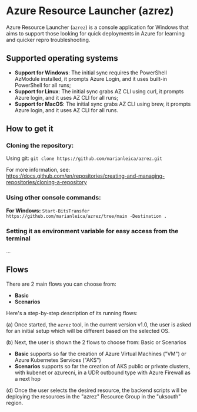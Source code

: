 # Azure Resource Launcher (azrez)
Azure Resource Launcher (`azrez`) is a console application for Windows that aims to support those looking for quick deployments in Azure for learning and quicker repro troubleshooting.

## Supported operating systems

- **Support for Windows**: The initial sync requires the PowerShell AzModule installed, it prompts Azure Login, and it uses built-in PowerShell for all runs;
- **Support for Linux**: The initial sync grabs AZ CLI using curl, it prompts Azure login, and it uses AZ CLI for all runs;
- **Support for MacOS**: The initial sync grabs AZ CLI using brew, it prompts Azure login, and it uses AZ CLI for all runs.

## How to get it

### Cloning the repository:
Using git:
`git clone https://github.com/marianleica/azrez.git`

For more information, see:
https://docs.github.com/en/repositories/creating-and-managing-repositories/cloning-a-repository

### Using other console commands:

**For Windows:**
`Start-BitsTransfer https://github.com/marianleica/azrez/tree/main -Destination .`

### Setting it as environment variable for easy access from the terminal

...

## Flows

There are 2 main flows you can choose from:
- **Basic**
- **Scenarios**

Here's a step-by-step description of its running flows:

(a) Once started, the `azrez` tool, in the current version v1.0, the user is asked for an initial setup which will be different based on the selected OS.

(b) Next, the user is shown the 2 flows to choose from: Basic or Scenarios
- **Basic** supports so far the creation of Azure Virtual Machines ("VM") or Azure Kubernetes Services ("AKS")
- **Scenarios** supports so far the creation of AKS public or private clusters, with kubenet or azurecni, in a UDR outbound type with Azure Firewall as a next hop

(d) Once the user selects the desired resource, the backend scripts will be deploying the resources in the "azrez" Resource Group in the "uksouth" region.
